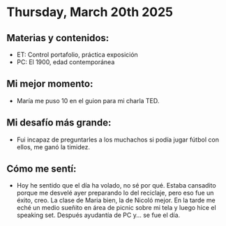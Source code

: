# Thursday, March 20th 2025

## Materias y contenidos:
- ET: Control portafolio, práctica exposición
- PC: El 1900, edad contemporánea
## Mi mejor momento:
- María me puso 10 en el guion para mi charla TED.

## Mi desafío más grande:
- Fui incapaz de preguntarles a los muchachos si podía jugar fútbol con ellos, me ganó la timidez.

## Cómo me sentí:
- Hoy he sentido que el día ha volado, no sé por qué. Estaba cansadito porque me desvelé ayer preparando lo del reciclaje, pero eso fue un éxito, creo. La clase de Maria bien, la de Nicoló mejor. En la tarde me eché un medio sueñito en área de picnic sobre mi tela y luego hice el speaking set. Después ayudantía de PC y... se fue el día.
